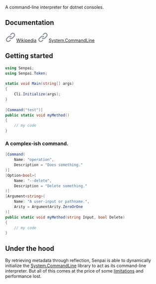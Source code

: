A command-line interpreter for dotnet consoles.

## Documentation
<img src="https://raw.githubusercontent.com/imdying/senpai/main/res/link.svg">
<a href="https://github.com/imdying/senpai/wiki/">Wikipedia</a>

<img src="https://raw.githubusercontent.com/imdying/senpai/main/res/link.svg">
<a href="https://github.com/dotnet/command-line-api/tree/v2.0.0-beta3.22114.1/docs">System.CommandLine</a>

## Getting started
```C#
using Senpai;
using Senpai.Token;

static void Main(string[] args)
{
    Cli.Initialize(args);
}

[Command("test")]
public static void myMethod() 
{
    // my code
}
```

### A complex-ish command.
```C#
[Command(
    Name: "operation",
    Description = "Does something."
)]
[Option<bool>(
    Name: "--delete", 
    Description = "Delete something."
)]
[Argument<string>(
    Name: "A user-input or pathname.", 
    Arity = ArgumentArity.ZeroOrOne
)]
public static void myMethod(string Input, bool Delete) 
{
    // my code
}
```

## Under the hood
By retrieving metadata through reflection, Senpai is able to dynamically initialize the [System.CommandLine](https://github.com/dotnet/command-line-api) library to act as its command-line interpreter. But all of this comes at the price of some [limitations](/LIMITS.md) and performance lost.